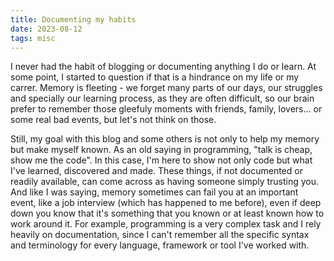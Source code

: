 ```yaml
---
title: Documenting my habits
date: 2023-08-12
tags: misc
---
```


I never had the habit of blogging or documenting anything I do or learn. At some point, I started to question if that is a hindrance on my life or my carrer. Memory is fleeting - we forget many parts of our days, our struggles and specially our learning process, as they are often difficult, so our brain prefer to remember those gleefuly moments with friends, family, lovers... or some real bad events, but let's not think on those.

Still, my goal with this blog and some others is not only to help my memory but make myself known. As an old saying in programming, "talk is cheap, show me the code". In this case, I'm here to show not only code but what I've learned, discovered and made. These things, if not documented or readily available, can come across as having someone simply trusting you. And like I was saying, memory sometimes can fail you at an important event, like a job interview (which has happened to me before), even if deep down you know that it's something that you known or at least known how to work around it. For example, programming is a very complex task and I rely heavily on documentation, since I can't remember all the specific syntax and terminology for every language, framework or tool I've worked with.
